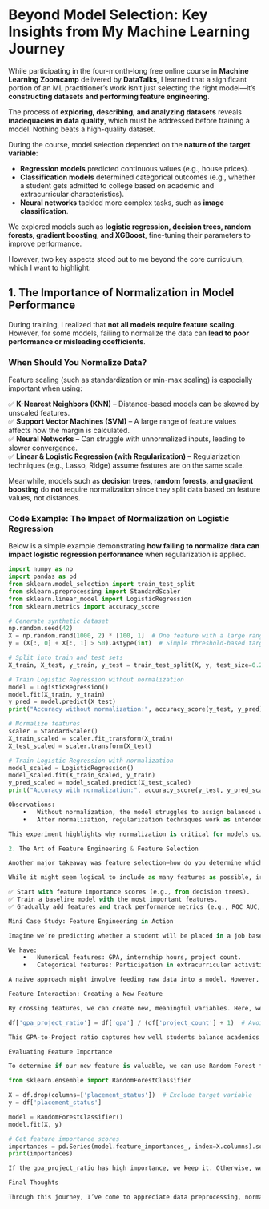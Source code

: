 # **Beyond Model Selection: Key Insights from My Machine Learning Journey**  

While participating in the four-month-long free online course in **Machine Learning Zoomcamp** delivered by **DataTalks**, I learned that a significant portion of an ML practitioner’s work isn’t just selecting the right model—it’s **constructing datasets and performing feature engineering**.  

The process of **exploring, describing, and analyzing datasets** reveals **inadequacies in data quality**, which must be addressed before training a model. Nothing beats a high-quality dataset.  

During the course, model selection depended on the **nature of the target variable**:  

- **Regression models** predicted continuous values (e.g., house prices).  
- **Classification models** determined categorical outcomes (e.g., whether a student gets admitted to college based on academic and extracurricular characteristics).  
- **Neural networks** tackled more complex tasks, such as **image classification**.  

We explored models such as **logistic regression, decision trees, random forests, gradient boosting, and XGBoost**, fine-tuning their parameters to improve performance.  

However, two key aspects stood out to me beyond the core curriculum, which I want to highlight:  

## **1. The Importance of Normalization in Model Performance**  

During training, I realized that **not all models require feature scaling**. However, for some models, failing to normalize the data can **lead to poor performance or misleading coefficients**.  

### **When Should You Normalize Data?**  

Feature scaling (such as standardization or min-max scaling) is especially important when using:  

✅ **K-Nearest Neighbors (KNN)** – Distance-based models can be skewed by unscaled features.  
✅ **Support Vector Machines (SVM)** – A large range of feature values affects how the margin is calculated.  
✅ **Neural Networks** – Can struggle with unnormalized inputs, leading to slower convergence.  
✅ **Linear & Logistic Regression (with Regularization)** – Regularization techniques (e.g., Lasso, Ridge) assume features are on the same scale.  

Meanwhile, models such as **decision trees, random forests, and gradient boosting** do **not** require normalization since they split data based on feature values, not distances.  

### **Code Example: The Impact of Normalization on Logistic Regression**  

Below is a simple example demonstrating **how failing to normalize data can impact logistic regression performance** when regularization is applied.  

```python
import numpy as np
import pandas as pd
from sklearn.model_selection import train_test_split
from sklearn.preprocessing import StandardScaler
from sklearn.linear_model import LogisticRegression
from sklearn.metrics import accuracy_score

# Generate synthetic dataset
np.random.seed(42)
X = np.random.rand(1000, 2) * [100, 1]  # One feature with a large range, one with a small range
y = (X[:, 0] + X[:, 1] > 50).astype(int)  # Simple threshold-based target

# Split into train and test sets
X_train, X_test, y_train, y_test = train_test_split(X, y, test_size=0.2, random_state=42)

# Train Logistic Regression without normalization
model = LogisticRegression()
model.fit(X_train, y_train)
y_pred = model.predict(X_test)
print("Accuracy without normalization:", accuracy_score(y_test, y_pred))

# Normalize features
scaler = StandardScaler()
X_train_scaled = scaler.fit_transform(X_train)
X_test_scaled = scaler.transform(X_test)

# Train Logistic Regression with normalization
model_scaled = LogisticRegression()
model_scaled.fit(X_train_scaled, y_train)
y_pred_scaled = model_scaled.predict(X_test_scaled)
print("Accuracy with normalization:", accuracy_score(y_test, y_pred_scaled))

Observations:
	•	Without normalization, the model struggles to assign balanced weights to features.
	•	After normalization, regularization techniques work as intended, leading to improved accuracy.

This experiment highlights why normalization is critical for models using regularization.

2. The Art of Feature Engineering & Feature Selection

Another major takeaway was feature selection—how do you determine which features to include in a model?

While it might seem logical to include as many features as possible, irrelevant or redundant features can degrade model performance. Instead, it’s useful to:

✅ Start with feature importance scores (e.g., from decision trees).
✅ Train a baseline model with the most important features.
✅ Gradually add features and track performance metrics (e.g., ROC AUC, Recall, Precision).

Mini Case Study: Feature Engineering in Action

Imagine we’re predicting whether a student will be placed in a job based on academic and extracurricular characteristics.

We have:
	•	Numerical features: GPA, internship hours, project count.
	•	Categorical features: Participation in extracurricular activities (yes/no).

A naive approach might involve feeding raw data into a model. However, domain knowledge suggests that combining certain features might improve predictive power.

Feature Interaction: Creating a New Feature

By crossing features, we can create new, meaningful variables. Here, we introduce a new feature:

df['gpa_project_ratio'] = df['gpa'] / (df['project_count'] + 1)  # Avoid division by zero

This GPA-to-Project ratio captures how well students balance academics with practical experience.

Evaluating Feature Importance

To determine if our new feature is valuable, we can use Random Forest feature importance:

from sklearn.ensemble import RandomForestClassifier

X = df.drop(columns=['placement_status'])  # Exclude target variable
y = df['placement_status']

model = RandomForestClassifier()
model.fit(X, y)

# Get feature importance scores
importances = pd.Series(model.feature_importances_, index=X.columns).sort_values(ascending=False)
print(importances)

If the gpa_project_ratio has high importance, we keep it. Otherwise, we remove it.

Final Thoughts

Through this journey, I’ve come to appreciate data preprocessing, normalization, and feature engineering as critical steps in model performance. While model selection is important, garbage in, garbage out still applies—quality data leads to quality models.
